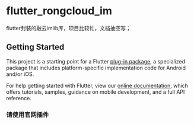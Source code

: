 # flutter_rongcloud_im

flutter封装的融云imlib库，项目比较忙，文档抽空写；

## Getting Started

This project is a starting point for a Flutter
[plug-in package](https://flutter.io/developing-packages/),
a specialized package that includes platform-specific implementation code for
Android and/or iOS.

For help getting started with Flutter, view our 
[online documentation](https://flutter.io/docs), which offers tutorials, 
samples, guidance on mobile development, and a full API reference.


### 请使用官网插件
